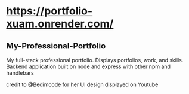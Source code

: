 # https://portfolio-xuam.onrender.com/

## My-Professional-Portfolio

My full-stack professional portfolio. Displays portfolios, work, and skills. Backend application built on node and express with other npm and handlebars


credit to @Bedimcode for her UI design displayed on Youtube
